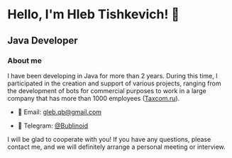 # Hello, I'm Hleb Tishkevich! 👋

## Java Developer

### About me

I have been developing in Java for more than 2 years. During this time, I participated in the creation and support of various projects, ranging from the development of bots for commercial purposes to work in a large company that has more than 1000 employees ([Taxcom.ru](https://taxcom.ru/)).

- 📧 Email: [gleb.qb@gmail.com](mailto:gleb.qb@gmail.com)

- 📱 Telegram: [@Bublinoid](https://t.me/Bublinoid)

I will be glad to cooperate with you! If you have any questions, please contact me, and we will definitely arrange a personal meeting or interview.
